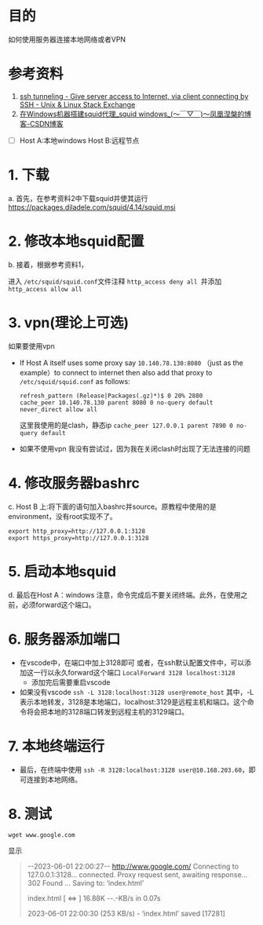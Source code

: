 # 目的

如何使用服务器连接本地网络或者VPN

# 参考资料

1. [ssh tunneling - Give server access to Internet, via client connecting by SSH - Unix &amp; Linux Stack Exchange](https://unix.stackexchange.com/questions/116191/give-server-access-to-internet-via-client-connecting-by-ssh)
2. [在Windows机器搭建squid代理\_squid windows\_(～￣▽￣)～凤凰涅槃的博客-CSDN博客](https://blog.csdn.net/qq_42704442/article/details/127746279)

* [ ] Host A:本地windows
  Host B:远程节点

# 1. 下载

a. 首先，在参考资料2中下载squid并使其运行
https://packages.diladele.com/squid/4.14/squid.msi

# 2. 修改本地squid配置

b. 接着，根据参考资料1，

进入 `/etc/squid/squid.conf`文件注释 `http_access deny all `并添加 `http_access allow all`

# 3. vpn(理论上可选)

如果要使用vpn

- If Host A itself uses some proxy say `10.140.78.130:8080` （just as the example）to connect to internet then also add that proxy to `/etc/squid/squid.conf` as follows:

  ```config
  refresh_pattern (Release|Packages(.gz)*)$ 0 20% 2880
  cache_peer 10.140.78.130 parent 8080 0 no-query default
  never_direct allow all
  ```

  这里我使用的是clash，静态ip `cache_peer 127.0.0.1 parent 7890 0 no-query default`
- 如果不使用vpn
  我没有尝试过，因为我在关闭clash时出现了无法连接的问题

# 4. 修改服务器bashrc

c. Host B 上:将下面的语句加入bashrc并source。原教程中使用的是environment，没有root实现不了。

```
export http_proxy=http://127.0.0.1:3128
export https_proxy=http://127.0.0.1:3128
```

# 5. 启动本地squid

d. 最后在Host A：windows
注意，命令完成后不要关闭终端。此外，在使用之前，必须forward这个端口。

# 6. 服务器添加端口

- 在vscode中，在端口中加上3128即可
  或者，在ssh默认配置文件中，可以添加这一行以永久forward这个端口
  `LocalForward 3128 localhost:3128`
  - 添加完后需要重启vscode
- 如果没有vscode
  `ssh -L 3128:localhost:3128 user@remote_host`
  其中，-L表示本地转发，3128是本地端口，localhost:3129是远程主机和端口。这个命令将会把本地的3128端口转发到远程主机的3129端口。

# 7. 本地终端运行

- 最后，在终端中使用 `ssh -R 3128:localhost:3128 user@10.168.203.60`，即可连接到本地网络。

# 8. 测试

```shell
wget www.google.com
```

显示

> --2023-06-01 22:00:27--  http://www.google.com/
> Connecting to 127.0.0.1:3128... connected.
> Proxy request sent, awaiting response... 302 Found
> ...
> Saving to: ‘index.html’
>
> index.html                        [ <=>                                              ]  16.88K  --.-KB/s    in 0.07s
>
> 2023-06-01 22:00:30 (253 KB/s) - ‘index.html’ saved [17281]
